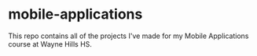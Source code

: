 # mobile-applications

This repo contains all of the projects I've made for my Mobile Applications course at Wayne Hills HS.
